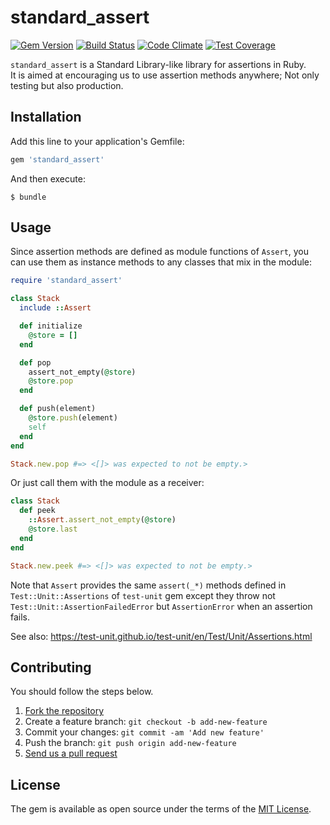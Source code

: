 # standard_assert

[![Gem Version](https://badge.fury.io/rb/standard_assert.svg)](http://badge.fury.io/rb/standard_assert)
[![Build Status](https://travis-ci.org/yasaichi/standard_assert.svg?branch=master)](https://travis-ci.org/yasaichi/standard_assert)
[![Code Climate](https://codeclimate.com/github/yasaichi/standard_assert/badges/gpa.svg)](https://codeclimate.com/github/yasaichi/standard_assert)
[![Test Coverage](https://codeclimate.com/github/yasaichi/standard_assert/badges/coverage.svg)](https://codeclimate.com/github/yasaichi/standard_assert/coverage)

`standard_assert` is a Standard Library-like library for assertions in Ruby.  
It is aimed at encouraging us to use assertion methods anywhere; Not only testing but also production.

## Installation

Add this line to your application's Gemfile:

```ruby
gem 'standard_assert'
```

And then execute:

```
$ bundle
```

## Usage

Since assertion methods are defined as module functions of `Assert`, you can use them as instance methods
to any classes that mix in the module:

```ruby
require 'standard_assert'

class Stack
  include ::Assert

  def initialize
    @store = []
  end

  def pop
    assert_not_empty(@store)
    @store.pop
  end

  def push(element)
    @store.push(element)
    self
  end
end

Stack.new.pop #=> <[]> was expected to not be empty.>
```

Or just call them with the module as a receiver:

```ruby
class Stack
  def peek
    ::Assert.assert_not_empty(@store)
    @store.last
  end
end

Stack.new.peek #=> <[]> was expected to not be empty.>
```

Note that `Assert` provides the same `assert(_*)` methods defined in `Test::Unit::Assertions`
of `test-unit` gem except they throw not `Test::Unit::AssertionFailedError` but `AssertionError`
when an assertion fails.

See also: https://test-unit.github.io/test-unit/en/Test/Unit/Assertions.html

## Contributing

You should follow the steps below.

1. [Fork the repository](https://help.github.com/articles/fork-a-repo/)
2. Create a feature branch: `git checkout -b add-new-feature`
3. Commit your changes: `git commit -am 'Add new feature'`
4. Push the branch: `git push origin add-new-feature`
5. [Send us a pull request](https://help.github.com/articles/about-pull-requests/)

## License

The gem is available as open source under the terms of the [MIT License](https://opensource.org/licenses/MIT).
